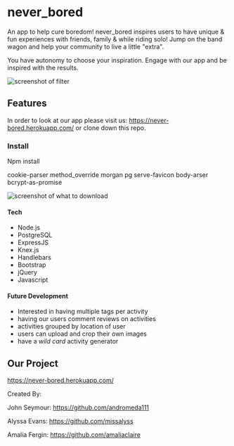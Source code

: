 # never_bored
An app to help cure boredom! never_bored inspires users to have unique & fun experiences with friends, family & while riding solo! Jump on the band wagon and help your community to live a little "extra". 


You have autonomy to choose your inspiration. Engage with our app and be inspired with the results. 

![screenshot of filter](https://cloud.githubusercontent.com/assets/24262724/25591068/f591d9c0-2e67-11e7-83c0-9c2d6ea9c546.png)

## Features 
In order to look at our app please visit us: https://never-bored.herokuapp.com/ or clone down this repo. 

### Install 
Npm install 

cookie-parser
method_override
morgan
pg
serve-favicon 
body-arser
bcrypt-as-promise

![screenshot of what to download](http://allmyfiles/download-neverbored)



#### Tech

- Node.js
- PostgreSQL
- ExpressJS
- Knex.js
- Handlebars
- Bootstrap
- jQuery 
- Javascript 


#### Future Development 

- Interested in having multiple tags per activity 
- having our users comment reviews on activities 
- activities grouped by location of user 
- users can upload and crop their own images 
- have a *wild card* activity generator 

## Our Project 

https://never-bored.herokuapp.com/


Created By: 

John Seymour: https://github.com/andromeda111

Alyssa Evans: https://github.com/missalyss

Amalia Fergin: https://github.com/amaliaclaire



